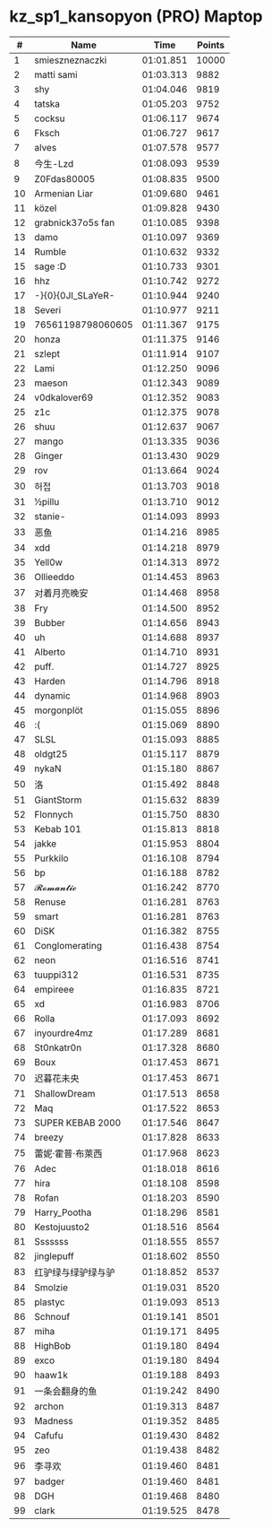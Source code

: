 # kz_sp1_kansopyon (PRO) Maptop

|  # | Name | Time | Points |
|-------------- | -------------- | -------------- | -------------- | 
| 1 | smieszneznaczki | 01:01.851 | 10000 | 
| 2 | matti sami | 01:03.313 | 9882 | 
| 3 | shy | 01:04.046 | 9819 | 
| 4 | tatska | 01:05.203 | 9752 | 
| 5 | cocksu | 01:06.117 | 9674 | 
| 6 | Fksch | 01:06.727 | 9617 | 
| 7 | alves | 01:07.578 | 9577 | 
| 8 | 今生-Lzd | 01:08.093 | 9539 | 
| 9 | Z0Fdas80005 | 01:08.835 | 9500 | 
| 10 | Armenian Liar | 01:09.680 | 9461 | 
| 11 | közel | 01:09.828 | 9430 | 
| 12 | grabnick37o5s fan | 01:10.085 | 9398 | 
| 13 | damo | 01:10.097 | 9369 | 
| 14 | Rumble | 01:10.632 | 9332 | 
| 15 | sage :D | 01:10.733 | 9301 | 
| 16 | hhz | 01:10.742 | 9272 | 
| 17 | -}{0}{0JI_SLaYeR- | 01:10.944 | 9240 | 
| 18 | Severi | 01:10.977 | 9211 | 
| 19 | 76561198798060605 | 01:11.367 | 9175 | 
| 20 | honza | 01:11.375 | 9146 | 
| 21 | szlept | 01:11.914 | 9107 | 
| 22 | Lami | 01:12.250 | 9096 | 
| 23 | maeson | 01:12.343 | 9089 | 
| 24 | v0dkalover69 | 01:12.352 | 9083 | 
| 25 | z1c | 01:12.375 | 9078 | 
| 26 | shuu | 01:12.637 | 9067 | 
| 27 | mango | 01:13.335 | 9036 | 
| 28 | Ginger | 01:13.430 | 9029 | 
| 29 | rov | 01:13.664 | 9024 | 
| 30 | 허접 | 01:13.703 | 9018 | 
| 31 | ½pillu | 01:13.710 | 9012 | 
| 32 | stanie- | 01:14.093 | 8993 | 
| 33 | 恶鱼 | 01:14.216 | 8985 | 
| 34 | xdd | 01:14.218 | 8979 | 
| 35 | Yell0w | 01:14.313 | 8972 | 
| 36 | Ollieeddo | 01:14.453 | 8963 | 
| 37 | 对着月亮晚安 | 01:14.468 | 8958 | 
| 38 | Fry | 01:14.500 | 8952 | 
| 39 | Bubber | 01:14.656 | 8943 | 
| 40 | uh | 01:14.688 | 8937 | 
| 41 | Alberto | 01:14.710 | 8931 | 
| 42 | puff. | 01:14.727 | 8925 | 
| 43 | Harden | 01:14.796 | 8918 | 
| 44 | dynamic | 01:14.968 | 8903 | 
| 45 | morgonplöt | 01:15.055 | 8896 | 
| 46 | :( | 01:15.069 | 8890 | 
| 47 | SLSL | 01:15.093 | 8885 | 
| 48 | oldgt25 | 01:15.117 | 8879 | 
| 49 | nykaN | 01:15.180 | 8867 | 
| 50 | 洛 | 01:15.492 | 8848 | 
| 51 | GiantStorm | 01:15.632 | 8839 | 
| 52 | Flonnych | 01:15.750 | 8830 | 
| 53 | Kebab 101 | 01:15.813 | 8818 | 
| 54 | jakke | 01:15.953 | 8804 | 
| 55 | Purkkilo | 01:16.108 | 8794 | 
| 56 | bp | 01:16.188 | 8782 | 
| 57 | 𝓡𝓸𝓶𝓪𝓷𝓽𝓲𝓬 | 01:16.242 | 8770 | 
| 58 | Renuse | 01:16.281 | 8763 | 
| 59 | smart | 01:16.281 | 8763 | 
| 60 | DiSK | 01:16.382 | 8755 | 
| 61 | Conglomerating | 01:16.438 | 8754 | 
| 62 | neon | 01:16.516 | 8741 | 
| 63 | tuuppi312 | 01:16.531 | 8735 | 
| 64 | empireee | 01:16.835 | 8721 | 
| 65 | xd | 01:16.983 | 8706 | 
| 66 | Rolla | 01:17.093 | 8692 | 
| 67 | inyourdre4mz | 01:17.289 | 8681 | 
| 68 | St0nkatr0n | 01:17.328 | 8680 | 
| 69 | Boux | 01:17.453 | 8671 | 
| 70 | 迟暮花未央 | 01:17.453 | 8671 | 
| 71 | ShallowDream | 01:17.513 | 8658 | 
| 72 | Maq | 01:17.522 | 8653 | 
| 73 | SUPER KEBAB 2000 | 01:17.546 | 8647 | 
| 74 | breezy | 01:17.828 | 8633 | 
| 75 | 蕾妮·霍普·布萊西 | 01:17.968 | 8623 | 
| 76 | Adec | 01:18.018 | 8616 | 
| 77 | hira | 01:18.108 | 8598 | 
| 78 | Rofan | 01:18.203 | 8590 | 
| 79 | Harry_Pootha | 01:18.296 | 8581 | 
| 80 | Kestojuusto2 | 01:18.516 | 8564 | 
| 81 | Sssssss | 01:18.555 | 8557 | 
| 82 | jinglepuff | 01:18.602 | 8550 | 
| 83 | 红驴绿与绿驴绿与驴 | 01:18.852 | 8537 | 
| 84 | Smolzie | 01:19.031 | 8520 | 
| 85 | plastyc | 01:19.093 | 8513 | 
| 86 | Schnouf | 01:19.141 | 8501 | 
| 87 | miha | 01:19.171 | 8495 | 
| 88 | HighBob | 01:19.180 | 8494 | 
| 89 | exco | 01:19.180 | 8494 | 
| 90 | haaw1k | 01:19.188 | 8493 | 
| 91 | 一条会翻身的鱼 | 01:19.242 | 8490 | 
| 92 | archon | 01:19.313 | 8487 | 
| 93 | Madness | 01:19.352 | 8485 | 
| 94 | Cafufu | 01:19.430 | 8482 | 
| 95 | zeo | 01:19.438 | 8482 | 
| 96 | 李寻欢 | 01:19.460 | 8481 | 
| 97 | badger | 01:19.460 | 8481 | 
| 98 | DGH | 01:19.468 | 8480 | 
| 99 | clark | 01:19.525 | 8478 | 

